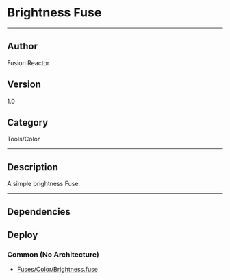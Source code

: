 # Brightness Fuse
___

## Author
Fusion Reactor

## Version
1.0

## Category
Tools/Color

___

## Description
A simple brightness Fuse.

___

## Dependencies

## Deploy

### Common (No Architecture)

<ul>
<li><a href="https://gitlab.com/WeSuckLess/Reactor/-/blob/master/Atoms/com.wesuckless.Brightness/Fuses/Color/Brightness.fuse?ref_type=heads">Fuses/Color/Brightness.fuse</a></li>
</ul>
